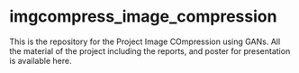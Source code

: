 # imgcompress_image_compression
This is the repository for the Project Image COmpression using GANs. All the material of the project including the reports, and poster for presentation is available here.
